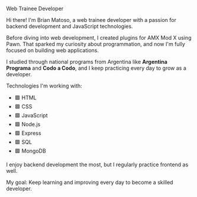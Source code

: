 Web Trainee Developer

Hi there! I'm Brian Matoso, a web trainee developer with a passion for backend development and JavaScript technologies.

Before diving into web development, I created plugins for AMX Mod X using Pawn. That sparked my curiosity about programmation, and now I'm fully focused on building web applications.

I studied through national programs from Argentina like **Argentina Programa** and **Codo a Codo**, and I keep practicing every day to grow as a developer.

Technologies I'm working with:
- 🟩 HTML
- 🟩 CSS
- 🟩 JavaScript
- 🟩 Node.js
- 🟩 Express
- 🟩 SQL
- 🟩 MongoDB

I enjoy backend development the most, but I regularly practice frontend as well.

My goal: Keep learning and improving every day to become a skilled developer.
